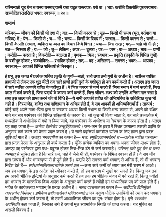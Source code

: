 **यस्मिन्यतो यॢह येन च यस्य यस्माद्** **यस्मै यथा यदुत यस्त्वपर: परो वा ।** **भाव: करोति विकरोति पृथक्स्वभाव:** **सञ्चोदितस्तदखिलं भवत: स्वरूपम् ॥ २०॥** 

**शब्दार्थ** 

**यस्मिन्—** **जीवन की किसी भी दशा में** **; यत:—** **किसी कारण से** **; यॢह—** **किसी भी समय (भूत, वर्तमान या भविष्य) में** **; येन—** **किसी से** **; च—** **भी** **; यस्य—** **किसी के विषय में** **; यस्मात्—** **किसी कारण से** **; यस्मै—** **किसी के प्रति (स्थान, व्यकि्त या काल का** **विचार किये बिना)** **; यथा—** **जिस तरह** **; यत्—** **चाहे जो भी हो** **; उत—** **निश्चय ही** **; य:—** **जो** **; तु—** **लेकिन** **; अपर:—** **दूसरा** **;** **पर:—** **परम** **; वा—** **अथवा** **; भाव:—** **प्राणी** **; करोति—** **करता है** **; विकरोति—** **बदलता है** **; पृथक्—** **भिन्न** **; स्वभाव:—** **प्रकृति** **(प्रकृति के विभिन्न गुणों) के वशीभूत होकर** **; सञ्चोदित:—** **प्रभावित होकर** **; तत्—** **वह** **; अखिलम्—** **समस्त** **; भवत:—** **आपका** **;** **स्वरूपम्—** **आपकी विभिन्न शक्तियों से निस्सृत।** **.** 

**हे प्रभु, इस जगत में प्रत्येक व्यक्ति प्रकृति के गुणों—सतो, रजो तथा तमो गुणों के अधीन** **है। सर्वोच्च व्यक्ति ब्रह्माजी से लेकर एक क्षुद्र चींटी तक सारे प्राणी इन्हीं गुणों के वशीभूत हो** **कर कार्य करते हैं। अतएव इस जगत में सारे व्यक्ति आपकी शक्ति के वशीभूत हैं। वे जिस** **कारण से कर्म करते हैं, जिस स्थान में कर्म करते हैं, जिस काल में कर्म करते हैं, जिस पदार्थ** **के कारण कर्म करते हैं, जिस जीवन-लक्ष्य को उन्होंने अन्तिम मान रखा है तथा इस लक्ष्य को** **प्राप्त करने की जो विधि है—ये सभी आपकी शक्ति की अभिव्यक्ति के अतिरिक्त कुछ भी नहीं** **हैं। निस्सन्देह, शक्ति तथा शक्तिमान के अभिन्न होते हैं, वे सब आपकी ही अभिव्यक्तियाँ हैं।** **तात्पर्य :** कोई चाहे अपने माता-पिता द्वारा या सरकार अथवा किसी स्थान या किसी अन्य कारण से, अपने को रक्षित माने यह सब परमेश्वर की विभिन्न शकि्तयों के कारण है। जो कुछ भी किया जाता है, वह चाहे उच्चलोक में, मध्यलोक में अधोलोक में क्यों न किया जाये, वह परमेश्वर के अधीक्षण या नियंत्रण के कारण होता है। अतएव यह कहा जाता है— *कर्मणा दैवनेत्रेण जन्तुर्देहोपपत्तये।* जन-जन के हृदय में स्थित परमात्मा उसकी प्रवृत्ति के अनुसार कर्म करने की प्रेरणा प्रदान करते हैं। ये सारी प्रवृत्तियाँ कर्मशील व्यक्ति के लिए कृष्ण द्वारा प्रदत्त सुविधाएँ मात्र हैं। अतएव *भगवद्गीता* का कथन है— *मत्त: स्मृतिज्र्ञानमपोहनं च* —प्रत्येक व्यक्ति परमात्मा द्वारा प्रदत्त प्रेरणा के अनुसार ही कार्य करता है। चूँकि प्रत्येक व्यकि्त का अपना-अपना जीवन-लक्ष्य होता है, अतएव वह परमेश्वर द्वारा पथ- प्रदॢशत होकर भिन्न-भिन्न ढंग से कर्म करता है। *यस्मिन् यतो यॢह येन च यस्य यस्मात्* से सूचित होता है कि सारे कर्म, चाहे वे जैसे भी हों, परमेश्वर के विभिन्न स्वरूप ही हैं। वे सब जीव द्वारा उत्पन्न हैं और भगवत्कृपा से ही पूर्ण होते हैं। यद्यपि ऐसे समस्त कर्म भगवान् से अभिन्न हैं, तो भी भगवान् निर्देश देते हैं— *सर्वधर्मान्परित्यज्य मामेकं* *शरणं व्रज* —अन्य सारे कर्मों को त्याग कर मेरी शरण में आओ। जब हम भगवान् के इस आदेश को स्वीकार करते हैं, तो हम वास्तव में सुखी बन सकते हैं। किन्तु जब तक हम अपनी भौतिक इन्द्रियों के अनुसार कर्म करते हैं तब तक हम भौतिक जीवन में बने रहते हैं, किन्तु ज्योंही हम भगवान् के वास्तविक दिव्य आदेश के अनुसार कर्म करते हैं त्योंही हम आध्यात्मिक पद को प्राप्त होते हैं। भक्ति के कार्यकलाप भगवान् के प्रत्यक्ष अधीन हैं। *नारद पञ्चरात्र* का कथन है— *सर्वोपाधि विनिर्मुक्तं तत्परत्वेन निर्मलम्।* *हृषीकेण हृषीकेशसेवनं भक्तिरुच्यते॥* जब मनुष्य भौतिक उपाधियों को त्याग कर भगवान् के अधीन् होकर कर्म करता है, तो उसमें आध्यात्मिक जीवन का पुन: संचार होता है। इसे *स्वरूपेन अवस्थिति* कहा जाता है, जिसका अर्थ है अपनी मूल स्वाभाविक स्थिति को प्राप्त करना। यह मुक्ति का असली विवरण है।  